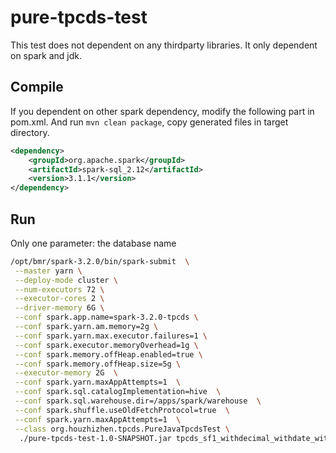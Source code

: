 # pure-tpcds-test
This test does not dependent on any thirdparty libraries.
It only dependent on spark and jdk.

## Compile
If you dependent on other spark dependency, modify the following part in pom.xml.
And run `mvn clean package`, copy generated files in target directory.
```xml
<dependency>
    <groupId>org.apache.spark</groupId>
    <artifactId>spark-sql_2.12</artifactId>
    <version>3.1.1</version>
</dependency>
```

## Run
Only one parameter: the database name
```bash
/opt/bmr/spark-3.2.0/bin/spark-submit  \
 --master yarn \
 --deploy-mode cluster \
 --num-executors 72 \
 --executor-cores 2 \
 --driver-memory 6G \
 --conf spark.app.name=spark-3.2.0-tpcds \
 --conf spark.yarn.am.memory=2g \
 --conf spark.yarn.max.executor.failures=1 \
 --conf spark.executor.memoryOverhead=1g \
 --conf spark.memory.offHeap.enabled=true \
 --conf spark.memory.offHeap.size=5g \
 --executor-memory 2G  \
 --conf spark.yarn.maxAppAttempts=1  \
 --conf spark.sql.catalogImplementation=hive  \
 --conf spark.sql.warehouse.dir=/apps/spark/warehouse  \
 --conf spark.shuffle.useOldFetchProtocol=true  \
 --conf spark.yarn.maxAppAttempts=1  \
 --class org.houzhizhen.tpcds.PureJavaTpcdsTest \
  ./pure-tpcds-test-1.0-SNAPSHOT.jar tpcds_sf1_withdecimal_withdate_withnulls
```

